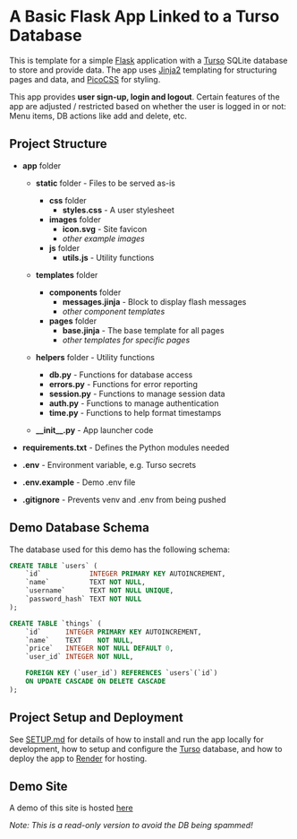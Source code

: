 # A Basic Flask App Linked to a Turso Database

This is template for a simple [Flask](https://flask.palletsprojects.com) application with a [Turso](https://turso.tech/) SQLite database to store and provide data. The app uses [Jinja2](https://jinja.palletsprojects.com/templates/) templating for structuring pages and data, and [PicoCSS](https://picocss.com/) for styling.

This app provides **user sign-up, login and logout**. Certain features of the app are adjusted / restricted based on whether the user is logged in or not: Menu items, DB actions like add and delete, etc.


## Project Structure

- **app** folder

    - **static** folder - Files to be served as-is
        - **css** folder
            - **styles.css** - A user stylesheet
        - **images** folder
            - **icon.svg** - Site favicon
            - *other example images*
        - **js** folder
            - **utils.js** - Utility functions

    - **templates** folder
        - **components** folder
            - **messages.jinja** - Block to display flash messages
            - *other component templates*
        - **pages** folder
            - **base.jinja** - The base template for all pages
            - *other templates for specific pages*

    - **helpers** folder - Utility functions
        - **db.py** - Functions for database access
        - **errors.py** - Functions for error reporting
        - **session.py** - Functions to manage session data
        - **auth.py** - Functions to manage authentication
        - **time.py** - Functions to help format timestamps

    - **\_\_init__.py** - App launcher code

- **requirements.txt** - Defines the Python modules needed

- **.env** - Environment variable, e.g. Turso secrets
- **.env.example** - Demo .env file
- **.gitignore** - Prevents venv and .env from being pushed


## Demo Database Schema

The database used for this demo has the following schema:

```sql
CREATE TABLE `users` (
    `id`            INTEGER PRIMARY KEY AUTOINCREMENT,
    `name`          TEXT NOT NULL,
    `username`      TEXT NOT NULL UNIQUE,
    `password_hash` TEXT NOT NULL
);

CREATE TABLE `things` (
    `id`      INTEGER PRIMARY KEY AUTOINCREMENT,
    `name`    TEXT    NOT NULL,
    `price`   INTEGER NOT NULL DEFAULT 0,
    `user_id` INTEGER NOT NULL,

	FOREIGN KEY (`user_id`) REFERENCES `users`(`id`)
    ON UPDATE CASCADE ON DELETE CASCADE
);
```


## Project Setup and Deployment

See [SETUP.md](SETUP.md) for details of how to install and run the app locally for development, how to setup and configure the [Turso](https://turso.tech/) database, and how to deploy the app to [Render](https://render.com/) for hosting.

## Demo Site

A demo of this site is hosted [here](https://flask-turso-basic-app-setup.onrender.com)

*Note: This is a read-only version to avoid the DB being spammed!*

